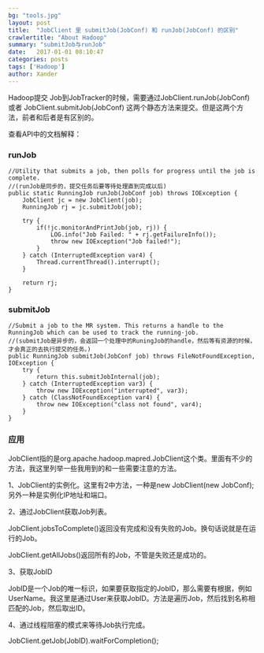 ```yaml
---
bg: "tools.jpg"
layout: post
title:  "JobClient 里 submitJob(JobConf) 和 runJob(JobConf) 的区别"
crawlertitle: "About Hadoop"
summary: "submitJob与runJob"
date:   2017-01-01 08:10:47
categories: posts
tags: ['Hadoop']
author: Xander
---
```


Hadoop提交 Job到JobTracker的时候，需要通过JobClient.runJob(JobConf) 或者 JobClient.submitJob(JobConf) 这两个静态方法来提交。但是这两个方法，前者和后者是有区别的。

查看API中的文档解释：

### runJob

~~~
//Utility that submits a job, then polls for progress until the job is complete.
//(runJob是同步的，提交任务后要等待处理直到完成以后)
public static RunningJob runJob(JobConf job) throws IOException {
    JobClient jc = new JobClient(job);
    RunningJob rj = jc.submitJob(job);

    try {
        if(!jc.monitorAndPrintJob(job, rj)) {
            LOG.info("Job Failed: " + rj.getFailureInfo());
            throw new IOException("Job failed!");
        }
    } catch (InterruptedException var4) {
        Thread.currentThread().interrupt();
    }

    return rj;
}
~~~

### submitJob

~~~
//Submit a job to the MR system. This returns a handle to the RunningJob which can be used to track the running-job.
//(submitJob是异步的，会返回一个处理中的RuningJob的handle，然后等有资源的时候，才会真正的去执行提交的任务。)
public RunningJob submitJob(JobConf job) throws FileNotFoundException, IOException {
    try {
        return this.submitJobInternal(job);
    } catch (InterruptedException var3) {
        throw new IOException("interrupted", var3);
    } catch (ClassNotFoundException var4) {
        throw new IOException("class not found", var4);
    }
}
~~~

### 应用

JobClient指的是org.apache.hadoop.mapred.JobClient这个类。里面有不少的方法，我这里列举一些我用到的和一些需要注意的方法。

1、JobClient的实例化。这里有2中方法，一种是new JobClient(new JobConf);另外一种是实例化IP地址和端口。

2、通过JobClient获取Job列表。

JobClient.jobsToComplete()返回没有完成和没有失败的Job。换句话说就是在运行的Job。

JobClient.getAllJobs()返回所有的Job，不管是失败还是成功的。

3、获取JobID

JobID是一个Job的唯一标识，如果要获取指定的JobID，那么需要有根据，例如UserName。我这里是通过User来获取JobID。方法是遍历Job，然后找到名称相匹配的Job，然后取出ID。

4、通过线程阻塞的模式来等待Job执行完成。

JobClient.getJob(JobID).waitForCompletion();

